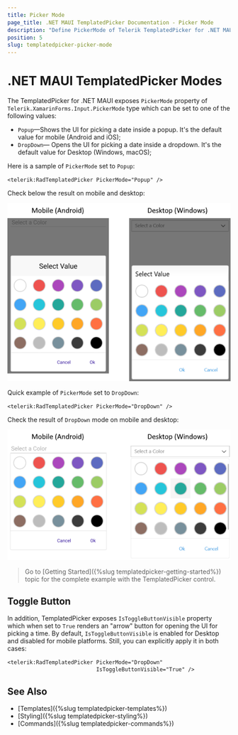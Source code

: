 ```yaml
---
title: Picker Mode
page_title: .NET MAUI TemplatedPicker Documentation - Picker Mode
description: "Define PickerMode of Telerik TemplatedPicker for .NET MAUI to either DropDown or Popup."
position: 5
slug: templatedpicker-picker-mode
---  
```


# .NET MAUI TemplatedPicker Modes

The TemplatedPicker for .NET MAUI exposes `PickerMode` property of `Telerik.XamarinForms.Input.PickerMode` type which can be set to one of the following values:

* `Popup`&mdash;Shows the UI for picking a date inside a popup. It's the default value for mobile (Android and iOS);
* `DropDown`&mdash; Opens the UI for picking a date inside a dropdown. It's the default value for Desktop (Windows, macOS);

Here is a sample of `PickerMode` set to `Popup`:

```XAML
<telerik:RadTemplatedPicker PickerMode="Popup" />
```

Check below the result on mobile and desktop:

![CustomPicker Picker Mode](images/templatedpicker-pickermode-popup.png)

Quick example of `PickerMode` set to `DropDown`:

```XAML
<telerik:RadTemplatedPicker PickerMode="DropDown" />
```

Check the result of `DropDown` mode on mobile and desktop:

![.NET MAUI TemplatedPicker Drop-down mode](images/templatedpicker-pickermode-dropdown.png)

> Go to [Getting Started]({%slug templatedpicker-getting-started%}) topic for the complete example with the TemplatedPicker control.

## Toggle Button

In addition, TemplatedPicker exposes `IsToggleButtonVisible` property which when set to `True` renders an "arrow" button for opening the UI for picking a time. By default, `IsToggleButtonVisible` is enabled for Desktop and disabled for mobile platforms. Still, you can explicitly apply it in both cases:

```XAML
<telerik:RadTemplatedPicker PickerMode="DropDown"
							IsToggleButtonVisible="True" />
```

## See Also

- [Templates]({%slug templatedpicker-templates%})
- [Styling]({%slug templatedpicker-styling%})
- [Commands]({%slug templatedpicker-commands%})
